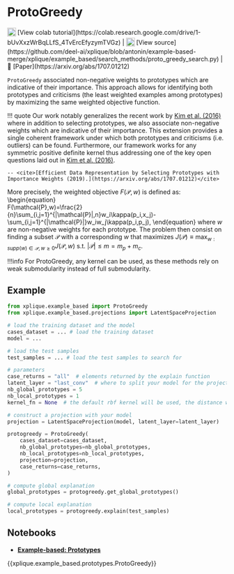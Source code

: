 # ProtoGreedy

<sub>
    <img src="https://upload.wikimedia.org/wikipedia/commons/d/d0/Google_Colaboratory_SVG_Logo.svg" width="20">
</sub>[View colab tutorial](https://colab.research.google.com/drive/1-bUvXxzWrBqLLfS_4TvErcEfyzymTVGz) |
<sub>
    <img src="https://upload.wikimedia.org/wikipedia/commons/9/91/Octicons-mark-github.svg" width="20">
</sub>[View source](https://github.com/deel-ai/xplique/blob/antonin/example-based-merge/xplique/example_based/search_methods/proto_greedy_search.py) |
📰 [Paper](https://arxiv.org/abs/1707.01212)

`ProtoGreedy` associated non-negative weights to prototypes which are indicative of their importance. This approach allows for identifying both prototypes and criticisms (the least weighted examples among prototypes) by maximizing the same weighted objective function.

!!! quote
    Our work notably generalizes the recent work
    by [Kim et al. (2016)](../mmd_critic/) where in addition to selecting prototypes, we
    also associate non-negative weights which are indicative of their
    importance. This extension provides a single coherent framework
    under which both prototypes and criticisms (i.e. outliers) can be
    found. Furthermore, our framework works for any symmetric
    positive definite kernel thus addressing one of the key open
    questions laid out in [Kim et al. (2016)](../mmd_critic/).

    -- <cite>[Efficient Data Representation by Selecting Prototypes with Importance Weights (2019).](https://arxiv.org/abs/1707.01212)</cite>

More precisely, the weighted objective $F(\mathcal{P},w)$ is defined as:
\begin{equation}   
F(\mathcal{P},w)=\frac{2}{n}\sum_{i,j=1}^{|\mathcal{P}|,n}w_i\kappa(p_i,x_j)-\sum_{i,j=1}^{|\mathcal{P}|}w_iw_j\kappa(p_i,p_j),
\end{equation}
where $w$ are non-negative weights for each prototype. The problem then consist on finding a subset $\mathcal{P}$ with a corresponding $w$ that maximizes $J(\mathcal{P}) \equiv \max_{w:supp(w)\in \mathcal{P},w\ge 0} J(\mathcal{P},w)$ s.t. $|\mathcal{P}| \leq m=m_p+m_c$. 

!!!info
    For ProtoGreedy, any kernel can be used, as these methods rely on weak submodularity instead of full submodularity.


## Example

```python
from xplique.example_based import ProtoGreedy
from xplique.example_based.projections import LatentSpaceProjection

# load the training dataset and the model
cases_dataset = ... # load the training dataset
model = ...

# load the test samples
test_samples = ... # load the test samples to search for

# parameters
case_returns = "all"  # elements returned by the explain function
latent_layer = "last_conv"  # where to split your model for the projection
nb_global_prototypes = 5
nb_local_prototypes = 1
kernel_fn = None  # the default rbf kernel will be used, the distance will be based on this

# construct a projection with your model
projection = LatentSpaceProjection(model, latent_layer=latent_layer)

protogreedy = ProtoGreedy(
    cases_dataset=cases_dataset,
    nb_global_prototypes=nb_global_prototypes,
    nb_local_prototypes=nb_local_prototypes,
    projection=projection,
    case_returns=case_returns,
)

# compute global explanation
global_prototypes = protogreedy.get_global_prototypes()

# compute local explanation
local_prototypes = protogreedy.explain(test_samples)
```

## Notebooks

- [**Example-based: Prototypes**](https://colab.research.google.com/drive/1-bUvXxzWrBqLLfS_4TvErcEfyzymTVGz)


{{xplique.example_based.prototypes.ProtoGreedy}}

[^1]: [Visual Explanations from Deep Networks via Gradient-based Localization (2016).](https://arxiv.org/abs/1610.02391)
